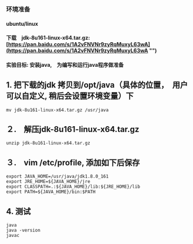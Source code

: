 ### 环境准备 
#### ubuntu/linux
#### 下载　jdk-8u161-linux-x64.tar.gz:　[https://pan.baidu.com/s/1A2vFNVNr9zyRqMuxyL63wA](https://pan.baidu.com/s/1A2vFNVNr9zyRqMuxyL63wA "")
#### 实验目标: 安装java,　为编写和运行java程序做准备

## 1.    把下载的jdk 拷贝到/opt/java（具体的位置，　用户可以自定义, 稍后会设置环境变量）下
```
mv jdk-8u161-linux-x64.tar.gz /usr/java
```
## ２.　解压jdk-8u161-linux-x64.tar.gz
```
unzip jdk-8u161-linux-x64.tar.gz
```

## ３.　vim /etc/profile,  添加如下后保存
```
export JAVA_HOME=/usr/java/jdk1.8.0_161
export JRE_HOME=${JAVA_HOME}/jre
export CLASSPATH=.:${JAVA_HOME}/lib:${JRE_HOME}/lib
export PATH=${JAVA_HOME}/bin:$PATH
```

## 4.   测试
```
java
java -version
javac
```
